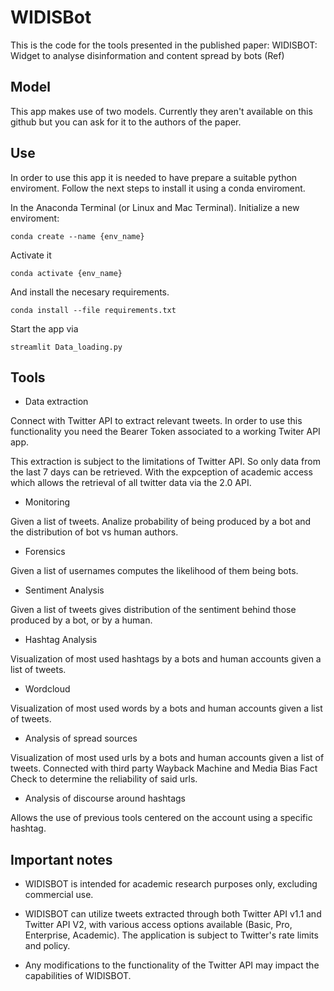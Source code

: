 # WIDISBot

This is the code for the tools presented in the published paper: WIDISBOT: Widget to analyse disinformation and content spread by bots (Ref)

## Model

This app makes use of two models. Currently they aren't available on this github but you can ask for it to the authors of the paper. 

## Use

In order to use this app it is needed to have prepare a suitable python enviroment. Follow the next steps to install it using a conda enviroment.

In the Anaconda Terminal (or Linux and Mac Terminal). Initialize a new enviroment:
```
conda create --name {env_name}
```

Activate it
```
conda activate {env_name}
```

And install the necesary requirements.
```
conda install --file requirements.txt
```

Start the app via
```
streamlit Data_loading.py
```

## Tools

- Data extraction 

Connect with Twitter API to extract relevant tweets. In order to use this functionality you need the Bearer Token associated to a working Twiter API app.

This extraction is subject to the limitations of Twitter API. So only data from the last 7 days can be retrieved. With the expception of academic access which allows the retrieval of all twitter data via the 2.0 API.

- Monitoring

Given a list of tweets. Analize probability of being produced by a bot and the distribution of bot vs human authors.

- Forensics

Given a list of usernames computes the likelihood of them being bots.

- Sentiment Analysis

Given a list of tweets gives distribution of the sentiment behind those produced by a bot, or by a human.

- Hashtag Analysis

Visualization of most used hashtags by a bots and human accounts given a list of tweets.

- Wordcloud

Visualization of most used words by a bots and human accounts given a list of tweets.

- Analysis of spread sources 

Visualization of most used urls by a bots and human accounts given a list of tweets. Connected with third party Wayback Machine and Media Bias Fact Check to determine the reliability of said urls.

- Analysis of discourse around hashtags

Allows the use of previous tools centered on the account using a specific hashtag.

## Important notes

- WIDISBOT is intended for academic research purposes only, excluding commercial use.

- WIDISBOT can utilize tweets extracted through both Twitter API v1.1 and Twitter API V2, with various access options available (Basic, Pro, Enterprise, Academic). The application is subject to Twitter's rate limits and policy.

- Any modifications to the functionality of the Twitter API may impact the capabilities of WIDISBOT.






